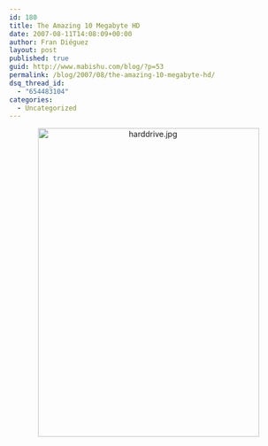 ```yaml
---
id: 180
title: The Amazing 10 Megabyte HD
date: 2007-08-11T14:08:09+00:00
author: Fran Diéguez
layout: post
published: true
guid: http://www.mabishu.com/blog/?p=53
permalink: /blog/2007/08/the-amazing-10-megabyte-hd/
dsq_thread_id:
  - "654483104"
categories:
  - Uncategorized
---
```

<p style="text-align: center;"><img class="aligncenter" alt="harddrive.jpg" src="http://www.mabishu.com/wp-content/uploads/2007/08/harddrive.jpg" width="400" height="558" /></p>